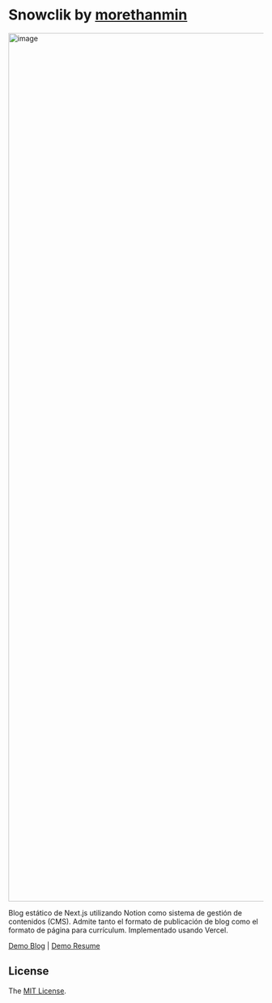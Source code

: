 # Snowclik by [morethanmin](https://github.com/morethanmin)

  

<img  width="1715"  alt="image"  src="https://user-images.githubusercontent.com/72514247/209824600-ca9c8acc-6d2d-4041-9931-43e34b8a9a5f.png">

  

Blog estático de Next.js utilizando Notion como sistema de gestión de contenidos (CMS). Admite tanto el formato de publicación de blog como el formato de página para currículum. Implementado usando Vercel.

  

[Demo Blog](https://morethan-log.vercel.app) | [Demo Resume](https://morethan-log.vercel.app/resume)

## License

  

The [MIT License](LICENSE).